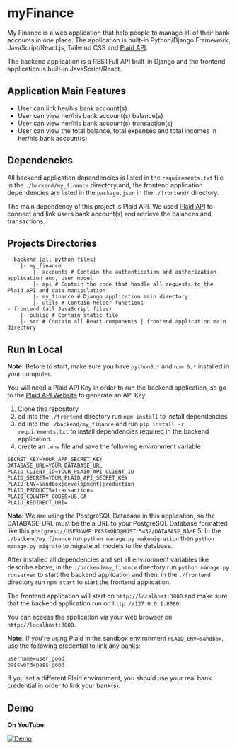 # myFinance

My Finance is a web application that help people to manage all of their bank accounts in one place. The application is built-in Python/Django Framework, JavaScript/React.js, Tailwind CSS and [Plaid API](https://plaid.com/).

The backend application is a RESTFull API built-in Django and the frontend application is built-in JavaScript/React.

## Application Main Features
- User can link her/his bank account(s)
- User can view her/his bank account(s) balance(s)
- User can view her/his bank account(s) transaction(s)
- User can view the total balance, total expenses and total incomes in her/his bank account(s)

## Dependencies
All backend application dependencies is listed in the `requirements.txt` file in the `./backend/my_finance` directory and, the frontend application dependencies are listed in the `package.json` in the `./frontend/` directory.

The main dependency of this project is Plaid API. We used [Plaid API](https://plaid.com/) to connect and link users bank account(s) and retrieve the balances and transactions.

## Projects Directories

```
- backend (all python files)
    |- my_finance
        |- accounts # Contain the authentication and authorization application and, user model
        |- api # Contain the code that handle all requests to the Plaid API and data manipulation
        |- my_finance # Django application main directory
        |- utils # Contain helper functions
- frontend (all JavaScript files)
    |- public # Contain static file
    |- src # Contain all React components | frontend application main directory
```

## Run In Local
**Note:** Before to start, make sure you have `python3.*` and `npm 6.*` installed in your computer.

You will need a Plaid API Key in order to run the backend application, so go to the [Plaid API Website](https://dashboard.plaid.com/signup?email=&referrer_url=) to generate an API Key.

1. Clone this repository
2. cd into the `./frontend` directory run `npm install` to install dependencies
3. cd into the `./backend/my_finance` and run `pip install -r requirements.txt` to install dependencies required in the backend application.
4. create an `.env` file and save the following environment variable
```
SECRET_KEY=YOUR_APP_SECRET_KEY
DATABASE_URL=YOUR_DATABASE_URL
PLAID_CLIENT_ID=YOUR_PLAID_API_CLIENT_ID
PLAID_SECRET=YOUR_PLAID_API_SECRET_KEY
PLAID_ENV=sandbox|development|production
PLAID_PRODUCTS=transactions
PLAID_COUNTRY_CODES=US,CA
PLAID_REDIRECT_URI=
```
**Note:** We are using the PostgreSQL Database in this application, so the DATABASE_URL must be the a URL to your PostgreSQL Database formatted like this `postgres://USERNAME:PASSWORD@HOST:5432/DATABASE_NAME`
5. In the `./backend/my_finance` run `python manage.py makemigration` then  `python manage.py migrate` to migrate all models to the database.

After installed all dependencies and set all environment variables like describe above, in the `./backend/my_finance` directory run `python manage.py runserver` to start the backend application and then, in the `./frontend` directory run `npm start` to start the frontend application.

The frontend application will start on `http://localhost:3000` and make sure that the backend application run on `http://127.0.0.1:8080`.

You can access the application via your web browser on `http://localhost:3000`.

**Note:** If you're using Plaid in the sandbox environment `PLAID_ENV=sandbox`, use the following credential to link any banks:
```
username=user_good
password=pass_good
```
If you set a different Plaid environment, you should use your real bank credential in order to link your bank(s).

## Demo
**On YouTube**:

[![Demo](https://drive.google.com/uc?export=view&id=1WnBhyrOuooMT0Y6BUQwdarcZhNnXYHdx)](https://youtu.be/RRMsR_AbAOI)


